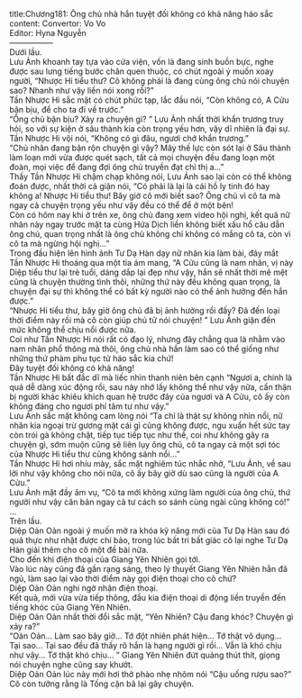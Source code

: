 title:Chương181: Ông chủ nhà hắn tuyệt đối không có khả năng háo sắc
content:
Convertor: Vo Vo<br>Editor: Hyna Nguyễn<br>—————–<br>Dưới lầu.<br>Lưu Ảnh khoanh tay tựa vào cửa viện, vốn là đang sinh buồn bực, nghe được sau lưng tiếng bước chân quen thuộc, có chút ngoài ý muốn xoay người, “Nhược Hi tiểu thư? Cô không phải là đang cùng ông chủ nói chuyện sao? Nhanh như vậy liền nói xong rồi?”<br>Tần Nhược Hi sắc mặt có chút phức tạp, lắc đầu nói, “Còn không có, A Cửu bận bịu, để cho ta đi về trước.”<br>“Ông chủ bận bịu? Xảy ra chuyện gì? ” Lưu Ảnh nhất thời khẩn trương truy hỏi, so với sự kiện ở sâu thành kia còn trọng yếu hơn, vậy dĩ nhiên là đại sự.<br>Tần Nhược Hi vội nói, “Không có gì đâu, ngươi chớ khẩn trương.”<br>“Chủ nhân đang bận rộn chuyện gì vậy? Mây thế lực còn sót lại ở Sâu thành làm loạn mới vừa được quét sạch, tất cả mọi chuyện đều đang loạn một đoàn, mọi việc để đang đợi ông chủ truyền đạt chỉ thị a…”<br>Thấy Tần Nhược Hi chậm chạp không nói, Lưu Ảnh sao lại còn có thể không đoán được, nhất thời cả giận nói, “Có phải là lại là cái hồ ly tinh đó hay không a! Nhược Hi tiểu thư! Bây giờ cô mới biết sao? Ông chủ vì cô ta mà ngay cả chuyện trọng yếu như vậy đều có thể để ở một bên!<br>Còn có hôm nay khi ở trên xe, ông chủ đang xem video hội nghị, kết quả nữ nhân này ngay trước mặt ta cùng Hứa Dịch liền không biết xấu hổ câu dẫn ông chủ, quan trọng nhất là ông chủ không chỉ không có mắng cô ta, còn vì cô ta mà ngừng hội nghị…”<br>Trong đầu hiện lên hình ảnh Tư Dạ Hàn dạy nữ nhân kia làm bài, đáy mắt Tần Nhược Hi thoáng qua một tia ám mang, “A Cửu cũng là nam nhân, vị này Diệp tiểu thư lại trẻ tuổi, dáng dấp lại đẹp như vậy, hắn sẽ nhất thời mê mệt cũng là chuyện thường tình thôi, những thứ này đều không quan trọng, là chuyện đại sự thì không thể có bất kỳ người nào có thể ảnh hưởng đến hắn được.”<br>“Nhược Hi tiểu thư, bây giờ ông chủ đã bị ảnh hưởng rồi đấy? Đã đến loại thời điểm này rồi mà cô còn giúp chủ tử nói chuyện! ” Lưu Ảnh giận đến mức không thể chịu nổi được nữa.<br>Coi như Tần Nhược Hi nói rất có đạo lý, nhưng đây chẳng qua là nhằm vào nam nhân phổ thông mà thôi, ông chủ nhà hắn làm sao có thể giống như những thứ phàm phu tục tử háo sắc kia chứ!<br>Đây tuyệt đối không có khả năng!<br>Tần Nhược Hi bất đắc dĩ mà liếc nhìn thanh niên bên cạnh “Ngươi a, chính là quá dễ dàng xúc động rồi, sau này nhớ lấy không thể như vậy nữa, cẩn thận bị người khác khiêu khích quan hệ trước đây của ngươi và A Cửu, cô ấy còn không đáng cho ngươi phí tâm tư như vậy.”<br>Lưu Ảnh sắc mặt không cam lòng nói “Ta chỉ là thật sự không nhìn nổi, nữ nhân kia ngoại trừ gương mặt cái gì cũng không được, ngu xuẩn hết sức tay còn trói gà không chặt, tiếp tục tiếp tục như thế, coi như không gây ra chuyện gì, sớm muộn cũng sẽ liên lụy ông chủ, cô ta ngay cả một sợi tóc của Nhược Hi tiểu thư cũng không sánh nổi…”<br>Tần Nhược Hi hơi nhíu mày, sắc mặt nghiêm túc nhắc nhở, “Lưu Ảnh, về sau lời như vậy không cho nói nữa, cô ấy bây giờ dù sao cũng là người của A Cửu.”<br>Lưu Ảnh mặt đầy âm vụ, “Cô ta mới không xứng làm người của ông chủ, thứ người như vậy căn bản ngay cả tư cách so sánh cùng ngài cũng không có!”<br>…<br>Trên lầu.<br>Diệp Oản Oản ngoài ý muốn mở ra khóa kỹ năng mới của Tư Dạ Hàn sau đó quả thực như nhặt được chí bảo, trong lúc bất tri bất giác cô lại nghe Tư Dạ Hàn giải thêm cho cô một đề bài nữa.<br>Cho đến khi điện thoại của Giang Yên Nhiên gọi tới.<br>Vào lúc này cũng đã gần rạng sáng, theo lý thuyết Giang Yên Nhiên hẳn đã ngủ, làm sao lại vào thời điểm này gọi điện thoại cho cô chứ?<br>Diệp Oản Oản nghi ngờ nhận điện thoại.<br>Kết quả, mới vừa vừa tiếp thông, đầu kia điện thoại di động liền truyền đến tiếng khóc của Giang Yên Nhiên.<br>Diệp Oản Oản nhất thời đổi sắc mặt, “Yên Nhiên? Cậu đang khóc? Chuyện gì xảy ra?”<br>“Oản Oản… Làm sao bây giờ… Tớ đột nhiên phát hiện… Tớ thật vô dụng… Tại sao… Tại sao đều đã thấy rõ hắn là hạng người gì rồi… Vẫn là khó chịu như vậy… Tớ thật khó chịu… ” Giang Yên Nhiên đứt quảng thút thít, giọng nói chuyện nghe cũng say khướt.<br>Diệp Oản Oản lúc này mới hơi thở phào nhẹ nhõm nói “Cậu uống rượu sao?”<br>Cô còn tưởng rằng là Tống cặn bã lại gây chuyện.